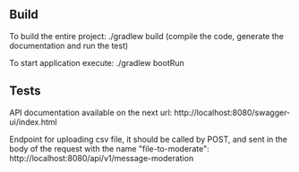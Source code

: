 ## Build

To build the entire project: ./gradlew build (compile the code, generate the documentation and run the test)


To start application execute: ./gradlew bootRun

## Tests

API documentation available on the next url: http://localhost:8080/swagger-ui/index.html

Endpoint for uploading csv file, it should be called by POST, and sent in the body of the request with the name "file-to-moderate": http://localhost:8080/api/v1/message-moderation
